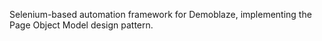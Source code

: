 Selenium-based automation framework for Demoblaze, implementing the Page Object Model design pattern.
